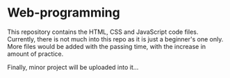 # Web-programming
This repository contains the HTML, CSS and JavaScript code files. 
Currently, there is not much into this repo as it is just a beginner's one only.
More files would be added with the passing time, with the increase in amount of practice.

Finally, minor project will be uploaded into it...
